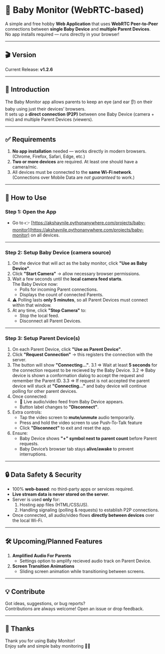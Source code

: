 # 👶 Baby Monitor (WebRTC-based)
A simple and free hobby **Web Application** that uses **WebRTC Peer-to-Peer** connections between **single Baby Device** and **multiple Parent Devices**.  
No app installs required — runs directly in your browser!

---

## 🎬 Version
Current Release: **v1.2.6**

---

## 📌 Introduction
The Baby Monitor app allows parents to keep an eye (and ear 👂) on their baby using just their devices’ browsers.  
It sets up a **direct connection (P2P)** between one Baby Device (camera + mic) and multiple Parent Devices (viewers).

---

## ✅ Requirements
1. **No app installation** needed — works directly in modern browsers.  
   (Chrome, Firefox, Safari, Edge, etc.)
2. **Two or more devices** are required. At least one should have a camera/mic.  
3. All devices must be connected to the **same Wi-Fi network**.  
   (Connections over Mobile Data are *not guaranteed* to work.)

---

## 🚀 How to Use

### Step 1: Open the App
- Go to 👉 [https://akshaynile.pythonanywhere.com/projects/baby-monitor](https://akshaynile.pythonanywhere.com/projects/baby-monitor) on all devices.

---

### Step 2: Setup Baby Device (camera source)
1. On the device that will act as the baby monitor, click **"Use as Baby Device"**.
2. Click **"Start Camera"** → allow necessary browser permissions.
3. Wait a few seconds until the **local camera feed starts**.  
   The Baby Device now:
   - Polls for incoming Parent connections.
   - Displays the count of connected Parents.
4. ⚠️ Polling lasts **only 5 minutes**, so all Parent Devices must connect within that window.
5. At any time, click **"Stop Camera"** to:
   - Stop the local feed.
   - Disconnect all Parent Devices.

---

### Step 3: Setup Parent Device(s)
1. On each Parent Device, click **"Use as Parent Device"**.
2. Click **"Request Connection"** → this registers the connection with the server.
3. The button will show **"Connecting..."**. 
3.1 => Wait at least **5 seconds** for the connection request to be recieved by the Baby Device.
3.2 => Baby device is shown a conformation dialog to accept the request and remember the Parent ID.
3.3 => If request is not accepted the parent device will stuck at **"Connecting..."** and baby device will continue polling for other parent devices.
4. Once connected:
   - 🎥 Live audio/video feed from Baby Device appears.
   - Button label changes to **"Disconnect"**.
5. Extra controls:
   - Tap the video screen to **mute/unmute** audio temporarily.
   - Press and hold the video screen to use Push-To-Talk feature
   - Click **"Disconnect"** to exit and reset the app.
6. Ensure:
   - Baby Device shows **"+" symbol next to parent count** before Parent requests.
   - Baby Device’s browser tab stays **alive/awake** to prevent interruptions.

---

## 🔒 Data Safety & Security
- 100% **web-based**: no third-party apps or services required.
- **Live stream data is never stored on the server**.  
- Server is used **only** for:
  1. Hosting app files (HTML/CSS/JS).  
  2. Handling signaling (polling & requests) to establish P2P connections.  
- Once connected, all audio/video flows **directly between devices** over the local Wi-Fi.

---

## 🛠 Upcoming/Planned Features
1. **Amplified Audio For Parents**  
   - Settings option to amplify recieved audio track on Parent Device.  
2. **Screen Transition Animations**  
   - Sliding screen animation while transitioning between screens.

---

## 💡 Contribute
Got ideas, suggestions, or bug reports?  
Contributions are always welcome! Open an issue or drop feedback.

---

## 🙏 Thanks
Thank you for using Baby Monitor!  
Enjoy safe and simple baby monitoring 👶🎥